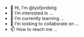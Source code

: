 - 👋 Hi, I’m @lysfjordstig
- 👀 I’m interested in ...
- 🌱 I’m currently learning ...
- 💞️ I’m looking to collaborate on ...
- 📫 How to reach me ...

<!---
lysfjordstig/lysfjordstig is a ✨ special ✨ repository because its `README.md` (this file) appears on your GitHub profile.
You can click the Preview link to take a look at your changes.
--->
